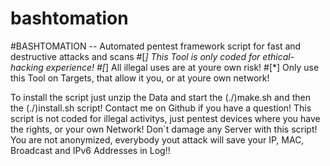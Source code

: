 # bashtomation
#BASHTOMATION -- Automated pentest framework script for fast and destructive attacks and scans
#[*] This Tool is only coded for ethical-hacking experience!
#[*] All illegal uses are at youre own risk!
#[*] Only use this Tool on Targets, that allow it you, or at youre own network!

To install the script just unzip the Data and start the (./)make.sh and then the (./)install.sh script!
Contact me on Github if you have a question!
This script is not coded for illegal activitys, just pentest devices where you have the rights, or your own Network!
Don`t damage any Server with this script! You are not anonymized, everybody yout attack will save your IP, MAC, Broadcast and IPv6 Addresses in Log!!

